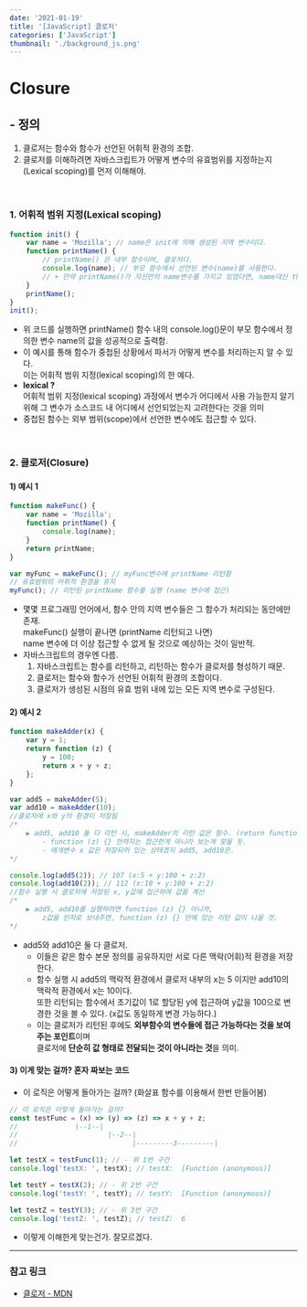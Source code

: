 ```yaml
---
date: '2021-01-19'
title: '[JavaScript] 클로저'
categories: ['JavaScript']
thumbnail: './background_js.png'
---
```


# Closure

## - 정의

1. 클로저는 함수와 함수가 선언된 어휘적 환경의 조합.
2. 클로저를 이해하려면 자바스크립트가 어떻게 변수의 유효범위를 지정하는지(Lexical scoping)를 먼저 이해해야.

</br>

### 1. 어휘적 범위 지정(Lexical scoping)

```js
function init() {
    var name = 'Mozilla'; // name은 init에 의해 생성된 지역 변수이다.
    function printName() {
        // printName() 은 내부 함수이며, 클로저다.
        console.log(name); // 부모 함수에서 선언된 변수(name)를 사용한다.
        // + 만약 printName()가 자신만의 name변수를 가지고 있었다면, name대신 this.name을 사용했을 것
    }
    printName();
}
init();
```

-   위 코드를 실행하면 printName() 함수 내의 console.log()문이 부모 함수에서 정의한 변수 name의 값을 성공적으로 출력함.
-   이 예시를 통해 함수가 중첩된 상황에서 파서가 어떻게 변수를 처리하는지 알 수 있다.  
     이는 어휘적 범위 지정(lexical scoping)의 한 예다.
-   **lexical ?**  
    어휘적 범위 지정(lexical scoping) 과정에서 변수가 어디에서 사용 가능한지 알기 위해 그 변수가 소스코드 내 어디에서 선언되었는지 고려한다는 것을 의미
-   중첩된 함수는 외부 범위(scope)에서 선언한 변수에도 접근할 수 있다.

</br>

### 2. 클로저(Closure)

#### **1)** 예시 1

```js
function makeFunc() {
    var name = 'Mozilla';
    function printName() {
        console.log(name);
    }
    return printName;
}

var myFunc = makeFunc(); // myFunc변수에 printName 리턴함
// 유효범위의 어휘적 환경을 유지
myFunc(); // 리턴된 printName 함수를 실행 (name 변수에 접근)
```

-   몇몇 프로그래밍 언어에서, 함수 안의 지역 변수들은 그 함수가 처리되는 동안에만 존재.  
    makeFunc() 실행이 끝나면 (printName 리턴되고 나면)  
    name 변수에 더 이상 접근할 수 없게 될 것으로 예상하는 것이 일반적.
-   자바스크립트의 경우엔 다름.
    1. 자바스크립트는 함수를 리턴하고, 리턴하는 함수가 클로저를 형성하기 때문.
    2. 클로저는 함수와 함수가 선언된 어휘적 환경의 조합이다.
    3. 클로저가 생성된 시점의 유효 범위 내에 있는 모든 지역 변수로 구성된다.

#### **2)** 예시 2

```js
function makeAdder(x) {
    var y = 1;
    return function (z) {
        y = 100;
        return x + y + z;
    };
}

var add5 = makeAdder(5);
var add10 = makeAdder(10);
//클로저에 x와 y의 환경이 저장됨
/* 
    ▶ add5, add10 둘 다 리턴 시, makeAdder의 리턴 값은 함수. (return function (z) {})
        - function (z) {} 안까지는 접근한게 아니라 보는게 맞을 듯.
        - 매개변수 x 값은 저장되어 있는 상태겠지 add5, add10은.
*/

console.log(add5(2)); // 107 (x:5 + y:100 + z:2)
console.log(add10(2)); // 112 (x:10 + y:100 + z:2)
//함수 실행 시 클로저에 저장된 x, y값에 접근하여 값을 계산
/* 
    ▶ add5, add10를 실행하려면 function (z) {} 이니까,
        z값을 인자로 보내주면, function (z) {} 안에 있는 리턴 값이 나올 것.        
*/
```

-   add5와 add10은 둘 다 클로저.
    -   이들은 같은 함수 본문 정의를 공유하지만 서로 다른 맥락(어휘)적 환경을 저장한다.
    -   함수 실행 시 add5의 맥락적 환경에서 클로저 내부의 x는 5 이지만 add10의 맥락적 환경에서 x는 10이다.  
         또한 리턴되는 함수에서 초기값이 1로 할당된 y에 접근하여 y값을 100으로 변경한 것을 볼 수 있다. (x값도 동일하게 변경 가능하다.)
    -   이는 클로저가 리턴된 후에도 **외부함수의 변수들에 접근 가능하다는 것을 보여주는 포인트**이며  
         클로저에 **단순히 값 형태로 전달되는 것이 아니라는 것**을 의미.

#### **3)** 이게 맞는 걸까? 혼자 짜보는 코드

-   이 로직은 어떻게 돌아가는 걸까? (화살표 함수를 이용해서 한번 만들어봄)

```js
// 이 로직은 이렇게 돌아가는 걸까?
const testFunc = (x) => (y) => (z) => x + y + z;
//  			|--1--|
//         		        |--2--|
//                			  |---------3---------|

let testX = testFunc(1); // - 위 1번 구간
console.log('testX: ', testX); // testX:  [Function (anonymous)]

let testY = testX(2); // - 위 2번 구간
console.log('testY: ', testY); // testY:  [Function (anonymous)]

let testZ = testY(3); // - 위 3번 구간
console.log('testZ: ', testZ); // testZ:  6
```

-   이렇게 이해한게 맞는건가. 잘모르겠다.

<hr/>

### **참고 링크**

-   [클로저 - MDN](https://developer.mozilla.org/ko/docs/Web/JavaScript/Guide/Closures)
